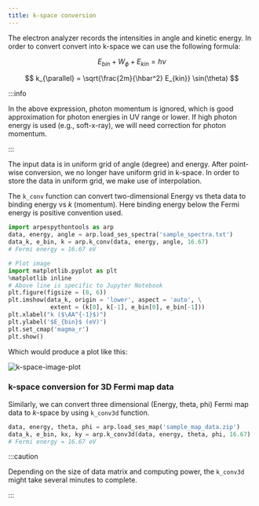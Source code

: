 ```yaml
---
title: k-space conversion
---
```

The electron analyzer records the intensities in angle and kinetic energy. In
order to convert convert into k-space we can use the following formula:

$$
E_{bin} + W_ϕ + E_{kin} = h\nu
$$

$$
k_{\parallel} = \sqrt{\frac{2m}{\hbar^2} E_{kin}} \sin(\theta)
$$

:::info

In the above expression, photon momentum is ignored, which is good approximation
for photon energies in UV range or lower. If high photon energy is used (e.g.,
soft-x-ray), we will need correction for photon momentum.

:::

The input data is in uniform grid of angle (degree) and energy. After point-wise
conversion, we no longer have uniform grid in k-space. In order to store the
data in uniform grid, we make use of interpolation.

The `k_conv` function can convert two-dimensional Energy vs theta data to
binding energy vs $k$ (momentum). Here binding energy below the Fermi energy is
positive convention used.

```python showLineNumbers
import arpespythontools as arp
data, energy, angle = arp.load_ses_spectra('sample_spectra.txt')
data_k, e_bin, k = arp.k_conv(data, energy, angle, 16.67)
# Fermi energy = 16.67 eV

# Plot image
import matplotlib.pyplot as plt
%matplotlib inline
# Above line is specific to Jupyter Notebook
plt.figure(figsize = (8, 6))
plt.imshow(data_k, origin = 'lower', aspect = 'auto', \
            extent = (k[0], k[-1], e_bin[0], e_bin[-1]))
plt.xlabel("k ($\AA^{-1}$)")
plt.ylabel('$E_{bin}$ (eV)')
plt.set_cmap('magma_r')
plt.show()
```
Which would produce a plot like this:

<picture>
  <source type="image/webp" srcSet={require("/img/k-space-image-plot.webp").default} />
  <img src={require("/img/k-space-image-plot.png").default} alt="k-space-image-plot" />
</picture>

### k-space conversion for 3D Fermi map data
Similarly, we can convert three dimensional (Energy, theta, phi)  Fermi map data
to $k$-space by using `k_conv3d` function.

```python
data, energy, theta, phi = arp.load_ses_map('sample_map_data.zip')
data_k, e_bin, kx, ky = arp.k_conv3d(data, energy, theta, phi, 16.67)
# Fermi energy = 16.67 eV
```

:::caution

Depending on the size of data matrix and computing power, the `k_conv3d` might
take several minutes to complete.

:::
